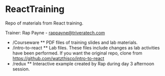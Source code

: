 # ReactTraining
Repo of materials from React training.

Trainer: Rap Payne - rappayne@triveratech.com

* /Courseware
** PDF files of training slides and lab materials.
* /intro-to-react
** Lab files. These files include changes as lab activities have been performed. If you want the original repo, clone from https://github.com/watzthisco/intro-to-react
* /redux
** Interactive example created by Rap during day 3 afternoon session.
